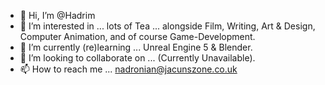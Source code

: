 - 👋 Hi, I’m @Hadrim
- 👀 I’m interested in ... lots of Tea ... alongside Film, Writing, Art & Design, Computer Animation, and of course Game-Development.
- 🌱 I’m currently (re)learning ... Unreal Engine 5 & Blender.
- 💞️ I’m looking to collaborate on ... (Currently Unavailable).
- 📫 How to reach me ... nadronian@jacunszone.co.uk

<!---
Hadrim/Hadrim is a ✨ special ✨ repository because its `README.md` (this file) appears on your GitHub profile.
You can click the Preview link to take a look at your changes.
--->
